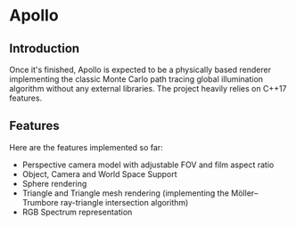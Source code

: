 # Apollo

## Introduction
Once it's finished, Apollo is expected to be a physically based renderer implementing the classic Monte Carlo path tracing global illumination algorithm without any external libraries. The project heavily relies on C++17 features.

## Features
Here are the features implemented so far:

- Perspective camera model with adjustable FOV and film aspect ratio
- Object, Camera and World Space Support
- Sphere rendering
- Triangle and Triangle mesh rendering (implementing the Möller–Trumbore ray-triangle intersection algorithm)
- RGB Spectrum representation
